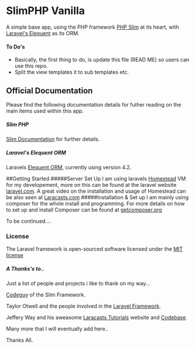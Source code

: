 # SlimPHP Vanilla
A simple base app, using the PHP framework [PHP Slim](http://www.slimframework.com/) at its heart, with [Laravel's Elequent](https://github.com/illuminate/database) as its ORM.

#### To Do's
* Basically, the first thing to do, is update this file (READ ME) so users can use this repo.
* Split the view templates it to sub templates etc.


## Official Documentation
Please find the following documentation details for futher reading on the main items used within this app.

##### Slim PHP
 [Slim Documentation](http://docs.slimframework.com/) for further details.

##### Laravel's Elequent ORM
Laravels [Elequent ORM](http://laravel.com/docs/4.2/eloquent), currently using version 4.2.


##Getting Started
#####Server Set Up
I am using laravels [Homestead](https://github.com/laravel/homestead) VM for my developement, more on this can be found at the laravel website [laravel.com](http://laravel.com/docs/4.2/homestead). A great video on the installation and usage of Homestead can be also seen at [Laracasts.com](https://laracasts.com/lessons/say-hello-to-laravel-homestead-two)
#####Installation & Set up
I am mainly using composer for the whole install and programming. For more details on how to set up and install Composer can be found at [getcomposer.org](https://getcomposer.org/)

To be continued....


### License

The Laravel framework is open-sourced software licensed under the [MIT license](http://opensource.org/licenses/MIT)

##### A Thanks's to..

Just a list of people and projects i like to thank on my way...

[Codeguy](https://github.com/codeguy) of the Slim Framework.

Taylor Otwell and the people involved in the [Laravel Framework](https://github.com/laravel).

Jeffery Way and his aweasome [Laracasts Tutorials](https://laracasts.com/) website and [Codebase](https://github.com/laracasts).

Many more that I will eventually add here..

Thanks All.

